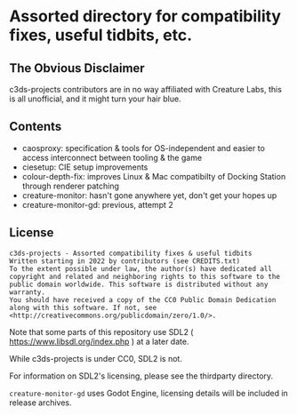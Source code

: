 # Assorted directory for compatibility fixes, useful tidbits, etc.

## The Obvious Disclaimer

c3ds-projects contributors are in no way affiliated with Creature Labs, this is all unofficial, and it might turn your hair blue.

## Contents

+ caosproxy: specification & tools for OS-independent and easier to access interconnect between tooling & the game
+ ciesetup: CIE setup improvements
+ colour-depth-fix: improves Linux & Mac compatibilty of Docking Station through renderer patching
+ creature-monitor: hasn't gone anywhere yet, don't get your hopes up
+ creature-monitor-gd: previous, attempt 2

## License

	c3ds-projects - Assorted compatibility fixes & useful tidbits
	Written starting in 2022 by contributors (see CREDITS.txt)
	To the extent possible under law, the author(s) have dedicated all copyright and related and neighboring rights to this software to the public domain worldwide. This software is distributed without any warranty.
	You should have received a copy of the CC0 Public Domain Dedication along with this software. If not, see <http://creativecommons.org/publicdomain/zero/1.0/>.

Note that some parts of this repository use SDL2 ( https://www.libsdl.org/index.php ) at a later date.

While c3ds-projects is under CC0, SDL2 is not.

For information on SDL2's licensing, please see the thirdparty directory.

`creature-monitor-gd` uses Godot Engine, licensing details will be included in release archives.

